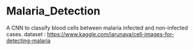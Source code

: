 # Malaria_Detection
A CNN to classify blood cells between malaria infected and non-infected cases.
dataset : https://www.kaggle.com/iarunava/cell-images-for-detecting-malaria
